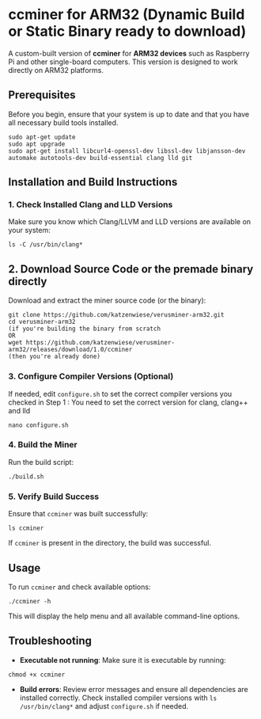 # ccminer for ARM32 (Dynamic Build or Static Binary ready to download)

A custom-built version of **ccminer** for **ARM32 devices** such as Raspberry Pi and other single-board computers. This version is designed to work directly on ARM32 platforms.

## Prerequisites

Before you begin, ensure that your system is up to date and that you have all necessary build tools installed.

```
sudo apt-get update
sudo apt upgrade
sudo apt-get install libcurl4-openssl-dev libssl-dev libjansson-dev automake autotools-dev build-essential clang lld git
```
## Installation and Build Instructions

### 1. Check Installed Clang and LLD Versions

Make sure you know which Clang/LLVM and LLD versions are available on your system:

```
ls -C /usr/bin/clang*
```

## 2. Download Source Code or the premade binary directly

Download and extract the miner source code (or the binary):

```
git clone https://github.com/katzenwiese/verusminer-arm32.git
cd verusminer-arm32
(if you're building the binary from scratch
OR
wget https://github.com/katzenwiese/verusminer-arm32/releases/download/1.0/ccminer
(then you're already done)
```

### 3. Configure Compiler Versions (Optional)

If needed, edit `configure.sh` to set the correct compiler versions you checked in Step 1 :
You need to set the correct version for clang, clang++ and lld

```
nano configure.sh
```

### 4. Build the Miner

Run the build script:

```
./build.sh
```

### 5. Verify Build Success

Ensure that `ccminer` was built successfully:

```
ls ccminer
```

If `ccminer` is present in the directory, the build was successful.

## Usage

To run `ccminer` and check available options:

```
./ccminer -h
```

This will display the help menu and all available command-line options.

## Troubleshooting

- **Executable not running**: Make sure it is executable by running:

```
chmod +x ccminer
```

- **Build errors**: Review error messages and ensure all dependencies are installed correctly.
Check installed compiler versions with `ls /usr/bin/clang*` and adjust `configure.sh` if needed.

 
